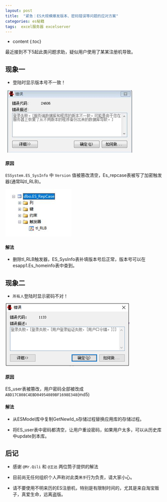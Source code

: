 ```yaml
---
layout: post
title:  "紧急：ES大规模爆发版本、密码错误等问题的应对方案"
categories: es秘籍
tags:  excel服务器 excelserver
---
```


* content
{:toc}

最近接到不下5起此类问题求助，疑似用户使用了某某注册机导致。

## 现象一
* 登陆时显示版本号不一致！

![](/img/1.3.64-1.jpg)

#### 原因
`ESSystem.ES_SysInfo` 中 `Version` 值被篡改清空，Es_repcase表被写了加密触发器(通常叫tl_RLB)。

![](/img/1.3.64-2.jpg)

#### 解法
* 删除tl_RLB触发器，ES_SysInfo表补填版本号后正常，版本号可以在esapp1.Es_homeinfo表中查到。

## 现象二
* `所有人`登陆时显示密码不对！

![](/img/1.3.64-3.png)

#### 原因
ES_user表被篡改，用户密码全部被改成`ABD17C808C4EBD04954089BF1698E348`(md5)

#### 解法
* 从ESModel库中复制GetNewId_s存储过程替换应用库的存储过程。

* 将ES_user表中密码都清空，让用户重设密码，如果用户太多，可以从历史库中update到本库。

## 后记
* 感谢 `@Mr.Qili` 和 `@王达` 两位筒子提供的解法

* 目前尚无任何组织个人声称对此类`黑手`行为负责，请大家小心。

* 请不要使用不明来历的ES注册机，特别是有限制时间的，尤其是来自淘宝贩子，真爱生命，远离盗版。